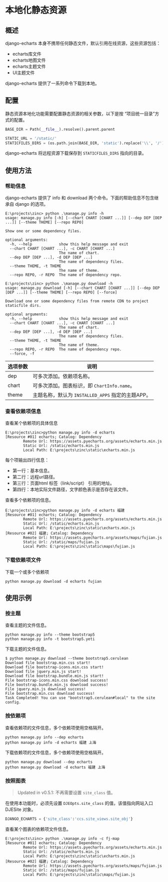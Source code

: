 # 本地化静态资源

## 概述

django-echarts 本身不携带任何静态文件，默认引用在线资源，这些资源包括：

- echarts库文件
- echarts地图文件
- echarts主题文件
- UI主题文件

django-echarts 提供了一系列命令下载到本地。

## 配置

静态资源本地化功能需要配置静态资源的相关参数，以下是按 “项目统一目录”方式的配置。

```python
BASE_DIR = Path(__file__).resolve().parent.parent

STATIC_URL = '/static/'
STATICFILES_DIRS = (os.path.join(BASE_DIR, 'static').replace('\\', '/'),)
```

django-echarts 将远程资源下载保存到 `STATICFILES_DIRS` 指向的目录。

## 使用方法

### 帮助信息

django-echarts 提供了 info 和 download 两个命令。下面的帮助信息不包含继承自 django 的选项。

```text
E:\projects\zinc> python .\manage.py info -h
usage: manage.py info [-h] [--chart CHART [CHART ...]] [--dep DEP [DEP ...]] [--theme THEME] [--repo REPO] 

Show one or some dependency files.

optional arguments:
  -h, --help            show this help message and exit
  --chart CHART [CHART ...], -c CHART [CHART ...]
                        The name of chart.
  --dep DEP [DEP ...], -d DEP [DEP ...]
                        The name of dependency files.
  --theme THEME, -t THEME
                        The name of theme.
  --repo REPO, -r REPO  The name of dependency repo.

E:\projects\zinc> python .\manage.py download -h
usage: manage.py download [-h] [--chart CHART [CHART ...]] [--dep DEP [DEP ...]] [--theme THEME] [--repo REPO] [--force]

Download one or some dependency files from remote CDN to project staticfile dirs.

optional arguments:
  -h, --help            show this help message and exit
  --chart CHART [CHART ...], -c CHART [CHART ...]
                        The name of chart.
  --dep DEP [DEP ...], -d DEP [DEP ...]
                        The name of dependency files.
  --theme THEME, -t THEME
                        The name of theme.
  --repo REPO, -r REPO  The name of dependency repo.
  --force, -f
```



| 选项参数 | 说明                                              |
| -------- | ------------------------------------------------- |
| dep      | 可多次添加。依赖项名称。                          |
| chart    | 可多次添加。图表标识，即 `ChartInfo.name`。       |
| theme    | 主题名称，默认为 `INSTALLED_APPS` 指定的主题APP。 |

### 查看依赖项信息

查看某个依赖项的具体信息

```text
E:\projects\zinc>python manage.py info -d echarts
[Resource #01] echarts; Catalog: Dependency
        Remote Url: https://assets.pyecharts.org/assets/echarts.min.js
        Static Url: /static/echarts.min.js
        Local Path: E:\projects\zinc\static\echarts.min.js
```

每个项输出四行信息：

- 第一行：基本信息。
- 第二行：远程url路径。
- 第三行：页面html 标签（link/script） 引用的地址。
- 第四行：本地实际文件路径，文字颜色表示是否存在该文件。

查看多个依赖项的信息。

```text
E:\projects\zinc>python manage.py info -d echarts 福建
[Resource #01] echarts; Catalog: Dependency
        Remote Url: https://assets.pyecharts.org/assets/echarts.min.js
        Static Url: /static/echarts.min.js
        Local Path: E:\projects\zinc\static\echarts.min.js
[Resource #02] 福建; Catalog: Dependency
        Remote Url: https://assets.pyecharts.org/assets/maps/fujian.js
        Static Url: /static/maps/fujian.js
        Local Path: E:\projects\zinc\static\maps\fujian.js
```

### 下载依赖项文件

下载一个或多个依赖项

```text
python manage.py download -d echarts fujian
```

## 使用示例

### 按主题

查看主题的文件信息。

```text
python manage.py info --theme bootstrap5
python manage.py info -t bootstrap5.yeti
```

下载主题的文件信息。

```shell
$ python manage.py download --theme bootstrap5.cerulean
Download file bootstrap.min.css start!
Download file bootstrap-icons.min.css start!
Download file jquery.min.js start!
Download file bootstrap.bundle.min.js start!
File bootstrap-icons.min.css download success!
File bootstrap.bundle.min.js download success!
File jquery.min.js download success!
File bootstrap.min.css download success!
Task Completed! You can use "bootstrap5.cerulean#local" to the site config.
```

### 按依赖项

查看依赖项的文件信息，多个依赖项使用空格隔开。

```text
python manage.py info --dep echarts
python manage.py info -d echarts 福建 上海
```

下载依赖项的文件信息，多个依赖项使用空格隔开。

```text
python manage.py download --dep echarts
python manage.py download -d echarts 福建 上海
```

### 按照图表

> Updated in v0.5.1: 不再需要设置 `site_class` 值。

在使用本功能时，必须先设置 `DJEOpts.site_class` 的值，该值指向网站入口 DJESite 对象。

```python
DJANGO_ECHARTS = {'site_class':'ccs.site_views.site_obj'}
```

查看某个图表的依赖项文件信息。

```text
E:\projects\zinc> python .\manage.py info -c fj-map
[Resource #01] echarts; Catalog: Dependency
        Remote Url: https://assets.pyecharts.org/assets/echarts.min.js
        Static Url: /static/echarts.min.js
        Local Path: E:\projects\zinc\static\echarts.min.js
[Resource #02] 福建; Catalog: Dependency
        Remote Url: https://assets.pyecharts.org/assets/maps/fujian.js
        Static Url: /static/maps/fujian.js
        Local Path: E:\projects\zinc\static\maps/fujian.js
```


## 
